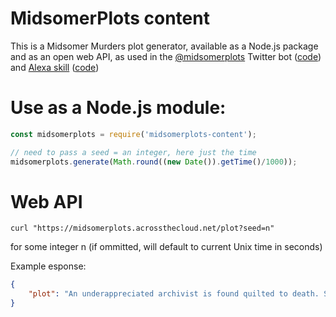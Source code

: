 # MidsomerPlots content
This is a Midsomer Murders plot generator, available as a Node.js package and as an open web API, as used in the [@midsomerplots](https://twitter.com/midsomerplots) Twitter bot ([code](https://github.com/matthewberryman/midsomerplots)) and [Alexa skill](https://www.amazon.com/Across-the-Cloud-Pty-Ltd/dp/B07K87CPPQ) ([code](https://github.com/matthewberryman/midsomerplots-Alexa))

# Use as a Node.js module:

```javascript
const midsomerplots = require('midsomerplots-content');

// need to pass a seed = an integer, here just the time
midsomerplots.generate(Math.round((new Date()).getTime()/1000));
```

# Web API

```shell
curl "https://midsomerplots.acrossthecloud.net/plot?seed=n"
```
for some integer n (if ommitted, will default to current Unix time in seconds)

Example esponse:
```json
{
    "plot": "An underappreciated archivist is found quilted to death. Suspicion falls on Midsomer Magna’s New Age commune, angry that massive union mobilisation might threaten to force the local diamond mine to close."
}
```


